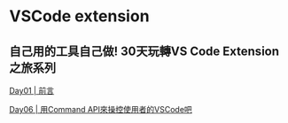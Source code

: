 # VSCode extension


## 自己用的工具自己做! 30天玩轉VS Code Extension之旅系列 

[Day01 | 前言](https://ithelp.ithome.com.tw/articles/10237380)

[Day06 | 用Command API來操控使用者的VSCode吧](https://ithelp.ithome.com.tw/articles/10241475)


